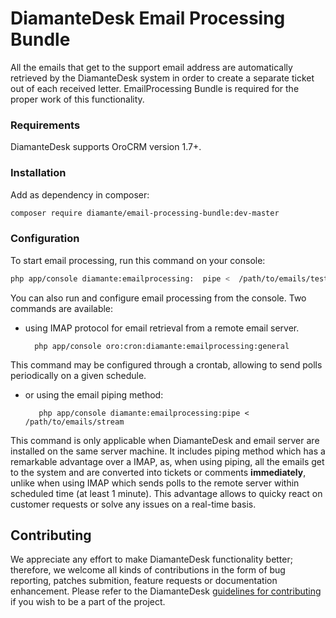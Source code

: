 # DiamanteDesk Email Processing Bundle #

All the emails that get to the support email address are automatically retrieved by the DiamanteDesk system in order to create a  separate ticket out of each received letter. EmailProcessing Bundle is required for the proper work of this functionality.

### Requirements ###

DiamanteDesk supports OroCRM version 1.7+.

### Installation ###

Add as dependency in composer:

```bash
composer require diamante/email-processing-bundle:dev-master
```
### Configuration ###

To start email processing, run this command on your console:
```bash
php app/console diamante:emailprocessing:  pipe <  /path/to/emails/test-email.eml
```

You can also run and configure email processing from the console. Two commands are available:

* using IMAP protocol for email retrieval from a remote email server.

        php app/console oro:cron:diamante:emailprocessing:general

This command may be configured through a crontab, allowing to send polls periodically on a given schedule.

* or using the email piping method:

         php app/console diamante:emailprocessing:pipe <  /path/to/emails/stream

This command is only applicable when DiamanteDesk and email server are installed on the same server machine. It includes piping method which has a remarkable advantage over a IMAP, as,  when using piping, all the emails get to the system and are converted into tickets or comments **immediately**, unlike when using IMAP which sends polls to the remote server within scheduled time (at least 1 minute). This advantage allows to quicky react on customer requests or solve any issues on a real-time basis.

## Contributing

We appreciate any effort to make DiamanteDesk functionality better; therefore, we welcome all kinds of contributions in the form of bug reporting, patches submition, feature requests or documentation enhancement. Please refer to the DiamanteDesk [guidelines for contributing](http://docs.diamantedesk.com/en/latest/developer-guide/contributing.html) if you wish to be a part of the project.
